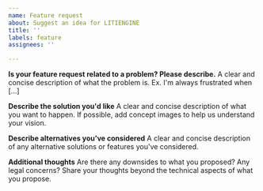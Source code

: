 ```yaml
---
name: Feature request
about: Suggest an idea for LITIENGINE
title: ''
labels: feature
assignees: ''

---
```


**Is your feature request related to a problem? Please describe.**
A clear and concise description of what the problem is. Ex. I'm always frustrated when [...]

**Describe the solution you'd like**
A clear and concise description of what you want to happen. 
If possible, add concept images to help us understand your vision.

**Describe alternatives you've considered**
A clear and concise description of any alternative solutions or features you've considered.

**Additional thoughts**
Are there any downsides to what you proposed? Any legal concerns? Share your thoughts beyond the technical aspects of what you propose.
